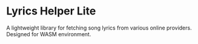 # Lyrics Helper Lite

A lightweight library for fetching song lyrics from various online providers. Designed for WASM environment.